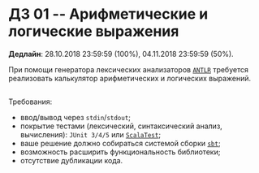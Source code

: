 # ДЗ 01 -- Арифметические и логические выражения

**Дедлайн**: 28.10.2018 23:59:59 (100%), 04.11.2018 23:59:59 (50%).

При помощи генератора лексических анализаторов [`ANTLR`](http://www.antlr.org/) требуется реализовать калькулятор арифметических и логических выражений.

##
Требования:
* ввод/вывод через `stdin`/`stdout`;
* покрытие тестами (лексический, синтаксический анализ, вычисления): `JUnit 3/4/5` или [`ScalaTest`](http://www.scalatest.org/);
* ваше решение должно собираться системой сборки [`sbt`](https://www.scala-sbt.org/);
* возможность расширить функциональность библиотеки;
* отсутствие дубликации кода.
